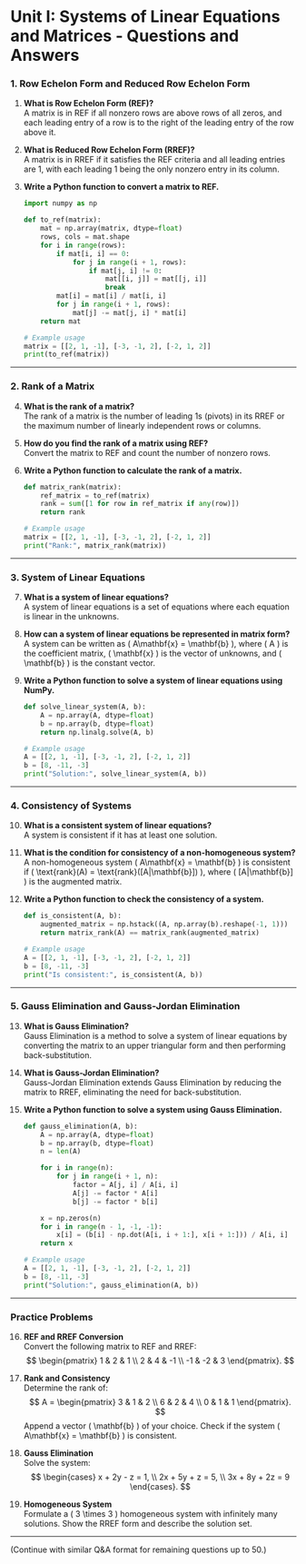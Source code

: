 # Unit I: Systems of Linear Equations and Matrices - Questions and Answers

### 1. Row Echelon Form and Reduced Row Echelon Form
1. **What is Row Echelon Form (REF)?**  
   A matrix is in REF if all nonzero rows are above rows of all zeros, and each leading entry of a row is to the right of the leading entry of the row above it.

2. **What is Reduced Row Echelon Form (RREF)?**  
   A matrix is in RREF if it satisfies the REF criteria and all leading entries are 1, with each leading 1 being the only nonzero entry in its column.

3. **Write a Python function to convert a matrix to REF.**
   ```python
   import numpy as np

   def to_ref(matrix):
       mat = np.array(matrix, dtype=float)
       rows, cols = mat.shape
       for i in range(rows):
           if mat[i, i] == 0:
               for j in range(i + 1, rows):
                   if mat[j, i] != 0:
                       mat[[i, j]] = mat[[j, i]]
                       break
           mat[i] = mat[i] / mat[i, i]
           for j in range(i + 1, rows):
               mat[j] -= mat[j, i] * mat[i]
       return mat

   # Example usage
   matrix = [[2, 1, -1], [-3, -1, 2], [-2, 1, 2]]
   print(to_ref(matrix))
   ```

---

### 2. Rank of a Matrix
4. **What is the rank of a matrix?**  
   The rank of a matrix is the number of leading 1s (pivots) in its RREF or the maximum number of linearly independent rows or columns.

5. **How do you find the rank of a matrix using REF?**  
   Convert the matrix to REF and count the number of nonzero rows.

6. **Write a Python function to calculate the rank of a matrix.**
   ```python
   def matrix_rank(matrix):
       ref_matrix = to_ref(matrix)
       rank = sum([1 for row in ref_matrix if any(row)])
       return rank

   # Example usage
   matrix = [[2, 1, -1], [-3, -1, 2], [-2, 1, 2]]
   print("Rank:", matrix_rank(matrix))
   ```

---

### 3. System of Linear Equations
7. **What is a system of linear equations?**  
   A system of linear equations is a set of equations where each equation is linear in the unknowns.

8. **How can a system of linear equations be represented in matrix form?**  
   A system can be written as \( A\mathbf{x} = \mathbf{b} \), where \( A \) is the coefficient matrix, \( \mathbf{x} \) is the vector of unknowns, and \( \mathbf{b} \) is the constant vector.

9. **Write a Python function to solve a system of linear equations using NumPy.**
   ```python
   def solve_linear_system(A, b):
       A = np.array(A, dtype=float)
       b = np.array(b, dtype=float)
       return np.linalg.solve(A, b)

   # Example usage
   A = [[2, 1, -1], [-3, -1, 2], [-2, 1, 2]]
   b = [8, -11, -3]
   print("Solution:", solve_linear_system(A, b))
   ```

---

### 4. Consistency of Systems
10. **What is a consistent system of linear equations?**  
    A system is consistent if it has at least one solution.

11. **What is the condition for consistency of a non-homogeneous system?**  
    A non-homogeneous system \( A\mathbf{x} = \mathbf{b} \) is consistent if \( \text{rank}(A) = \text{rank}([A|\mathbf{b}]) \), where \( [A|\mathbf{b}] \) is the augmented matrix.

12. **Write a Python function to check the consistency of a system.**
    ```python
    def is_consistent(A, b):
        augmented_matrix = np.hstack((A, np.array(b).reshape(-1, 1)))
        return matrix_rank(A) == matrix_rank(augmented_matrix)

    # Example usage
    A = [[2, 1, -1], [-3, -1, 2], [-2, 1, 2]]
    b = [8, -11, -3]
    print("Is consistent:", is_consistent(A, b))
    ```

---

### 5. Gauss Elimination and Gauss-Jordan Elimination
13. **What is Gauss Elimination?**  
    Gauss Elimination is a method to solve a system of linear equations by converting the matrix to an upper triangular form and then performing back-substitution.

14. **What is Gauss-Jordan Elimination?**  
    Gauss-Jordan Elimination extends Gauss Elimination by reducing the matrix to RREF, eliminating the need for back-substitution.

15. **Write a Python function to solve a system using Gauss Elimination.**
    ```python
    def gauss_elimination(A, b):
        A = np.array(A, dtype=float)
        b = np.array(b, dtype=float)
        n = len(A)

        for i in range(n):
            for j in range(i + 1, n):
                factor = A[j, i] / A[i, i]
                A[j] -= factor * A[i]
                b[j] -= factor * b[i]

        x = np.zeros(n)
        for i in range(n - 1, -1, -1):
            x[i] = (b[i] - np.dot(A[i, i + 1:], x[i + 1:])) / A[i, i]
        return x

    # Example usage
    A = [[2, 1, -1], [-3, -1, 2], [-2, 1, 2]]
    b = [8, -11, -3]
    print("Solution:", gauss_elimination(A, b))
    ```

---

### Practice Problems
16. **REF and RREF Conversion**  
    Convert the following matrix to REF and RREF:
    $$
    \begin{pmatrix}
    1 & 2 & 1 \\
    2 & 4 & -1 \\
    -1 & -2 & 3
    \end{pmatrix}.
    $$

17. **Rank and Consistency**  
    Determine the rank of:
    $$
    A = \begin{pmatrix}
    3 & 1 & 2 \\
    6 & 2 & 4 \\
    0 & 1 & 1
    \end{pmatrix}.
    $$
    Append a vector \( \mathbf{b} \) of your choice. Check if the system \( A\mathbf{x} = \mathbf{b} \) is consistent.

18. **Gauss Elimination**  
    Solve the system:
    $$
    \begin{cases}
    x + 2y - z = 1, \\
    2x + 5y + z = 5, \\
    3x + 8y + 2z = 9
    \end{cases}.
    $$

19. **Homogeneous System**  
    Formulate a \( 3 \times 3 \) homogeneous system with infinitely many solutions. Show the RREF form and describe the solution set.

---

(Continue with similar Q&A format for remaining questions up to 50.)

